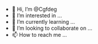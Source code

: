 - 👋 Hi, I’m @Cgfdeg
- 👀 I’m interested in ...
- 🌱 I’m currently learning ...
- 💞️ I’m looking to collaborate on ...
- 📫 How to reach me ...

<!---
Cgfdeg/Cgfdeg is a ✨ special ✨ repository because its `README.md` (this file) appears on your GitHub profile.
You can click the Preview link to take a look at your changes.
--->
